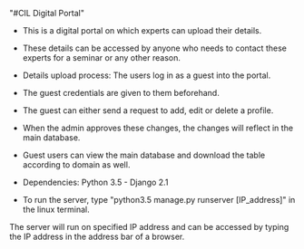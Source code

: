 "#CIL Digital Portal"



- This is a digital portal on which experts can upload their details.

- These details can be accessed by anyone who needs to contact these experts for a seminar or any other reason.


- Details upload process:
The users log in as a guest into the portal. 
- The guest credentials are given to them beforehand.

- The guest can either send a request to add, edit or delete a profile.

- When the admin approves these changes, the changes will reflect in the main database.

- Guest users can view the main database and download the table according to domain as well.



- Dependencies:
Python 3.5 - Django 2.1

- To run the server, type "python3.5 manage.py runserver [IP_address]" in the linux terminal.
  
The server will run on specified IP address and can be accessed by typing the IP address in the address bar of a browser.
